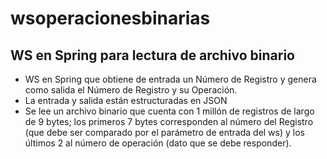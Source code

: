# wsoperacionesbinarias  

## WS en Spring para lectura de archivo binario

-  WS en Spring que obtiene de entrada un Número de Registro y genera como salida el Número de Registro y su Operación.
-  La entrada y salida están estructuradas en JSON
-  Se lee un archivo binario que cuenta con 1 millón de registros de largo de 9 bytes; los primeros 7 bytes corresponden al número del Registro (que debe ser comparado por el parámetro de entrada del ws) y los últimos 2 al número de operación (dato que se debe responder).
